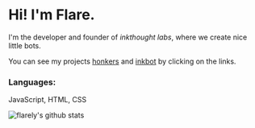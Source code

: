 <h1>Hi! I'm Flare.</h1>

I'm the developer and founder of <i>inkthought labs</i>, where we create nice little bots.

You can see my projects [honkers](https://github.com/inkthought-labs/honkers) and [inkbot](https://github.com/inkthought-labs/inkbot) by clicking on the links.

<h3><b>Languages:</b></h3>
<p>JavaScript, HTML, CSS</p>

![flarely's github stats](https://github-readme-stats.vercel.app/api?username=flarely&count_private=true&show_icons=true&theme=dark)
